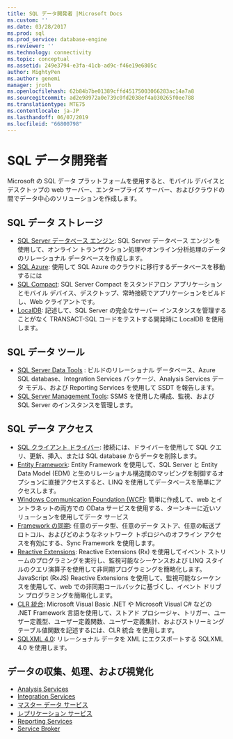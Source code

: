 ```yaml
---
title: SQL データ開発者 |Microsoft Docs
ms.custom: ''
ms.date: 03/28/2017
ms.prod: sql
ms.prod_service: database-engine
ms.reviewer: ''
ms.technology: connectivity
ms.topic: conceptual
ms.assetid: 249e3794-e3fa-41cb-ad9c-f46e19e6805c
author: MightyPen
ms.author: genemi
manager: jroth
ms.openlocfilehash: 62b84b7be01389cffd45175003066283ac14a7a8
ms.sourcegitcommit: ad2e98972a0e739c0fd2038ef4a030265f0ee788
ms.translationtype: MTE75
ms.contentlocale: ja-JP
ms.lasthandoff: 06/07/2019
ms.locfileid: "66800798"
---
```

# <a name="sql-data-developer"></a>SQL データ開発者
Microsoft の SQL データ プラットフォームを使用すると、モバイル デバイスとデスクトップの web サーバー、エンタープライズ サーバー、およびクラウドの間でデータ中心のソリューションを作成します。  

## <a name="sql-data-storage"></a>SQL データ ストレージ
* [SQL Server データベース エンジン](../database-engine/configure-windows/sql-server-database-engine.md): SQL Server データベース エンジンを使用して、オンライン トランザクション処理やオンライン分析処理のデータのリレーショナル データベースを作成します。 
* [SQL Azure](https://docs.microsoft.com/azure/sql-database/): 使用して SQL Azure のクラウドに移行するデータベースを移動するには 
* [SQL Compact](https://www.microsoft.com/download/details.aspx?id=17876): SQL Server Compact をスタンドアロン アプリケーションとモバイル デバイス、デスクトップ、常時接続でアプリケーションをビルドし、Web クライアントです。
* [LocalDB](../database-engine/configure-windows/sql-server-2016-express-localdb.md): 記述して、SQL Server の完全なサーバー インスタンスを管理することがなく TRANSACT-SQL コードをテストする開発時に LocalDB を使用します。

## <a name="sql-data-tools"></a>SQL データ ツール
* [SQL Server Data Tools](../ssdt/download-sql-server-data-tools-ssdt.md) : ビルドのリレーショナル データベース、Azure SQL database、Integration Services パッケージ、Analysis Services データ モデル、および Reporting Services を使用して SSDT を報告します。
* [SQL Server Management Tools](../ssms/download-sql-server-management-studio-ssms.md): SSMS を使用した構成、監視、および SQL Server のインスタンスを管理します。

## <a name="sql-data-access"></a>SQL データ アクセス
* [SQL クライアント ドライバー](sql-connection-libraries.md): 接続には、ドライバーを使用して SQL クエリ、更新、挿入、または SQL database からデータを削除します。
* [Entity Framework](https://msdn.microsoft.com/library/gg696172.aspx): Entity Framework を使用して、SQL Server と Entity Data Model (EDM) と生のリレーショナル構造間のマッピングを制御するオプションに直接アクセスすると、LINQ を使用してデータベースを簡単にアクセスします。 
* [Windows Communication Foundation (WCF)](https://msdn.microsoft.com/library/dd456779.aspx): 簡単に作成して、web とイントラネットの両方での OData サービスを使用する、ターンキーに近いソリューションを使用してデータ サービス
* [Framework の同期](https://msdn.microsoft.com/library/jj839436.aspx): 任意のデータ型、任意のデータ ストア、任意の転送プロトコル、およびどのようなネットワーク トポロジへのオフライン アクセスを有効にする、Sync Framework を使用します。
* [Reactive Extensions](https://msdn.microsoft.com/library/hh242985.aspx): Reactive Extensions (Rx) を使用してイベント ストリームのプログラミングを実行し、監視可能なシーケンスおよび LINQ スタイルのクエリ演算子を使用して非同期プログラミングを簡略化します。  JavaScript (RxJS) Reactive Extensions を使用して、監視可能なシーケンスを使用して、web での非同期コールバックに基づくし、イベント ドリブン プログラミングを簡略化します。
* [CLR 統合](../relational-databases/clr-integration/common-language-runtime-clr-integration-programming-concepts.md): Microsoft Visual Basic .NET や Microsoft Visual C# などの .NET Framework 言語を使用して、ストアド プロシージャ、トリガー、ユーザー定義型、ユーザー定義関数、ユーザー定義集計、およびストリーミング テーブル値関数を記述するには、CLR 統合 を使用します。 
* [SQLXML 4.0](../relational-databases/sqlxml/sqlxml-4-0-programming-concepts.md): リレーショナル データを XML にエクスポートする SQLXML 4.0 を使用します。

## <a name="data-collection-processing-and-visualization"></a>データの収集、処理、および視覚化
* [Analysis Services](../analysis-services/analysis-services-developer-documentation.md)
* [Integration Services](../integration-services/integration-services-developer-documentation.md)  
* [マスター データ サービス](../master-data-services/develop/master-data-services-developer-documentation.md)
* [レプリケーション サービス](../relational-databases/replication/concepts/replication-developer-documentation.md)
* [Reporting Services](../reporting-services/reporting-services-developer-documentation.md)
* [Service Broker](../database-engine/configure-windows/sql-server-service-broker.md)


 
